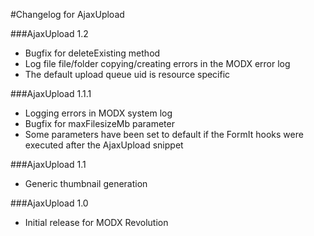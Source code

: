 #Changelog for AjaxUpload

###AjaxUpload 1.2

- Bugfix for deleteExisting method
- Log file file/folder copying/creating errors in the MODX error log
- The default upload queue uid is resource specific

###AjaxUpload 1.1.1

- Logging errors in MODX system log
- Bugfix for maxFilesizeMb parameter
- Some parameters have been set to default if the FormIt hooks were executed after the AjaxUpload snippet

###AjaxUpload 1.1

- Generic thumbnail generation

###AjaxUpload 1.0

- Initial release for MODX Revolution
